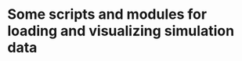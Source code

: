 Some scripts and modules for loading and visualizing simulation data
======================================================================
